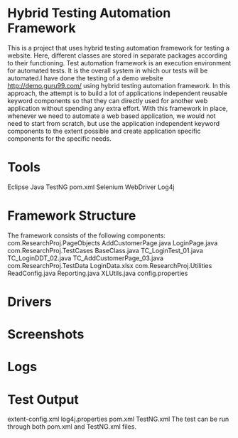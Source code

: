 # Hybrid Testing Automation Framework
This is a project that uses hybrid testing automation framework for testing a website. Here, different classes are stored in separate packages according to their functioning. Test automation framework is an execution environment for automated tests. It is the overall system in which our tests will be automated.I have done the testing of a demo website http://demo.guru99.com/ using hybrid testing automation framework. 
In this approach, the attempt is to build a lot of applications independent reusable keyword components so that they can directly used for another web application without spending any extra effort. With this framework in place, whenever we need to automate a web based application, we would not need to start from scratch, but use the application independent keyword components to the extent possible and create application specific components for the specific needs.
# Tools
Eclipse
Java
TestNG
pom.xml
Selenium WebDriver
Log4j
# Framework Structure
The framework consists of the following components:
com.ResearchProj.PageObjects
  AddCustomerPage.java
  LoginPage.java
com.ResearchProj.TestCases
  BaseClass.java
  TC_LoginTest_01.java
  TC_LoginDDT_02.java
  TC_AddCustomerPage_03.java
com.ResearchProj.TestData
  LoginData.xlsx
com.ResearchProj.Utilities
  ReadConfig.java
  Reporting.java
  XLUtils.java
config.properties
# Drivers
# Screenshots
# Logs
# Test Output
extent-config.xml
log4j.properties
pom.xml
TestNG.xml
The test can be run through both pom.xml and TestNG.xml files.



